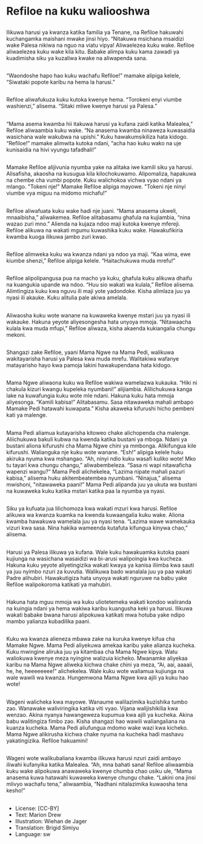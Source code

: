 # Refiloe na kuku waliooshwa

##
Ilikuwa harusi ya kwanza katika familia ya Tenane, na
Refiloe hakuwahi kuchangamka maishani mwake jinsi
hiyo.
“Nitakuwa msichana msaidizi wake Palesa nikiwa na
nguo na viatu vipya! Aliwaelezea kuku wake.
Refiloe aliwaelezea kuku wake kila kitu.
Babake alimpa kuku kama zawadi ya kuadimisha siku
ya kuzaliwa kwake na aliwapenda sana.

##
“Waondoshe hapo hao kuku
wachafu Refiloe!” mamake alipiga
kelele, “Siwataki popote karibu na
hema la harusi.”

##
Refiloe aliwafukuza kuku kutoka
kwenye hema. “Torokeni enyi
viumbe washienzi,” alisema. “Sitaki
mliwe kwenye harusi ya Palesa.”

##
“Mama asema kwamba hii itakuwa harusi ya kufana
zaidi katika Malealea,” Refiloe aliwaambia kuku
wake. “Na anasema kwamba ninaweza kuwasaidia
wasichana wale wakubwa na upishi.” Kuku
hawakumsikiliza hata kidogo. “Refiloe!” mamake
alimwita kutoka ndani, “acha hao kuku wako na uje
kunisaidia na hivi vyungu tafadhali!”

##

##
Mamake Refiloe alijivunia nyumba yake na alitaka iwe kamili siku
ya harusi. Alisafisha, akaosha na kusugua kila kilochokuwamo.
Alipomaliza, hapakuwa na chembe cha vumbi popote. Kuku
walichokoa vichwa vyao ndani ya mlango. "Tokeni nje!" Mamake
Refiloe alipiga mayowe. "Tokeni nje ninyi viumbe vya miguu na
midomo michafu!"

##
Refiloe aliwafuata kuku wake hadi nje juani. “Mama
anasema ukweli, mnaaibisha,” aliwakemea. Refiloe
alitabasamu ghafula na kujiambia, “nina wazao zuri
mno.” Alienda na kujaza ndoo maji kutoka kwenye
mfereji. Refiloe alikuwa na wakati mgumu kuwashika
kuku wake. Hawakufikiria kwamba kuoga ilikuwa
jambo zuri kwao.

##
Refiloe alimweka kuku wa kwanza
ndani ya ndoo ya maji.
“Kaa wima, ewe kiumbe shenzi,”
Refiloe alipiga kelele.
“Haitachukuwa muda mrefu!”

##
Refiloe alipolipangusa pua na macho ya kuku,
ghafula kuku alikuwa dhaifu na kuangukia upande wa
ndoo. “Huu sio wakati wa kulala,” Refiloe alisema.
Alimtingiza kuku kwa nguvu ili maji yote yadondoke.
Kisha alimlaza juu ya nyasi ili akauke. Kuku alitulia
pale akiwa amelala.

##
Aliwaosha kuku wote wanane na kuwaweka kwenye
mstari juu ya nyasi ili wakauke. Hakuna yeyote
aliyesongesha hata unyoya mmoja. “Nitawaacha
kulala kwa muda mfupi,” Refiloe aliwaza, kisha
akaenda kukiangalia chungu mekoni.

##
Shangazi zake Refiloe, yaani Mama
Ngwe na Mama Pedi, walikuwa
wakitayarisha harusi ya Palesa kwa
muda mrefu.
Walitakiwa wafanye matayarisho
hayo kwa pamoja lakini
hawakupendana hata kidogo.

##
Mama Ngwe aliwaona kuku wa Refiloe wakiwa
wamelazwa kukauka. “Hiki ni chakula kizuri kwangu
kupeleka nyumbani!” alijiambia. Alilichukuwa kanga
lake na kuwafungia kuku wote mle ndani.
Hakuna kuku hata mmoja aliyesonga. “Kamili
kabisa!” Alitabasamu. Sasa nitawaweka mahali
ambapo Mamake Pedi hatawahi kuwapata.” Kisha
akaweka kifurushi hicho pembeni kati ya malenge.

##
Mama Pedi aliamua kutayarisha kitoweo chake alichopenda cha
malenge. Aliichukuwa bakuli kubwa na kwenda katika bustani ya
mboga. Ndani ya bustani aliona kifurushi cha Mama Ngwe chini ya
mmbonga. Alikifungua kile kifurushi. Walianguka nje kuku wote
wanane. “Esh!” alipiga kelele huku akiruka nyuma kwa mshangao.
“Ah, ninyi ndio kuku wasafi kuliko wote! Mko tu tayari kwa chungu
changu,” aliwabembeleza. “Sasa ni wapi nitawaficha wapenzi
wangu?” Mama Pedi alichekelea, “Lazima nipate mahali pazuri
kabisa,” alisema huku akitembeatembea nyumbani. “Ninajua,”
alisema mwishoni, "nitawaweka paani!” Mama Pedi alipanda juu
ya ukuta wa bustani na kuwaweka kuku katika mstari katika paa la
nyumba ya nyasi.

##

##
Siku ya kufuata jua lilichomoza kwa wakati mzuri kwa harusi.
Refiloe alikuwa wa kwanza kuamka na kwenda kuwaangalia kuku
wake. Aliona kwamba hawakuwa wamelala juu ya nyasi tena.
“Lazima wawe wamekauka vizuri kwa sasa. Nina hakika
wameenda kutafuta kifungua kinywa chao,” alisema.

##
Harusi ya Palesa ilikuwa ya kufana. Wale kuku
hawakuamka kutoka paani kujiunga na wasichana
wasaidizi wa bi-arusi walipoingia kwa kucheza.
Hakuna kuku yeyote aliyetingizika wakati kwaya ya
kanisa iliimba kwa sauti ya juu nyimbo nzuri za
kuvutia. Walikuwa bado wanalala juu ya paa wakati
Padre alihubiri. Hawakutigiza hata unyoya wakati
nguruwe na babu yake Refiloe walipokoroma katikati
ya mahubiri.

##
Hakuna hata mguu mmoja wa kuku uliotetemeka
wakati kondoo waliranda na kuingia ndani ya hema
wakiwa karibu kuangusha keki ya harusi.
Ilikuwa wakati babake bwana harusi alipokuwa
katikati mwa hotuba yake ndipo mambo yalianza
kubadilika paani.

##
Kuku wa kwanza alieneza mbawa zake na kuruka kwenye kifua cha
Mamake Ngwe. Mama Pedi aliyekuwa amekaa karibu yake alianza
kucheka. Kuku mwingine aliruka juu ya kitambaa cha Mama Ngwe
kipya.
Watu waliokuwa kwenye meza nyingine walizuia kicheko.
Mwanamke aliyekaa karibu na Mama Ngwe aliweka kichwa chake
chini ya meza, “Ai, aai, aaaaii, he, he, heeeeeeee!” alichekelea.
Wale kuku wote waliamua kujiunga na wale wawili wa kwanza.
Hungemwona Mama Ngwe kwa ajili ya kuku hao wote!

##

##
Wageni walicheka kwa mayowe. Wanaume walilazimika kuzishika
tumbo zao. Wanawake waliviringika katika viti vyao. Vijana
walijishikilia kwa wenzao. Akina nyanya hawangeweza kupumua
kwa ajili ya kucheka. Akina babu walitingiza fimbo zao.
Kisha shangazi hao wawili waliangaliana na kuanza kucheka.
Mama Pedi aliufungua mdomo wake wazi kwa kicheko. Mama
Ngwe alikirusha kichwa chake nyuma na kucheka hadi mashavu
yakatingizika. Refiloe hakuamini!

##

##
Wageni wote walikubaliana kwamba ilikuwa harusi nzuri zaidi
ambayo iliwahi kufanyika katika Malealea. “Ah, mna bahati sana!
Refiloe aliwaambia kuku wake alipokuwa anawaweka kwenye
chumba chao usiku ule, “Mama anasema kuwa hatawahi
kuwaweka kwenye chungu chake. “Lakini ona jinsi mlivyo wachafu
tena,” aliwaambia, “Nadhani nitalazimika kuwaosha tena kesho!”

##

##
* License: [CC-BY]
* Text: Marion Drew
* Illustration: Wiehan de Jager
* Translation: Brigid Simiyu
* Language: sw
